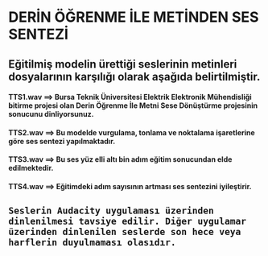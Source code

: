 

# DERİN ÖĞRENME İLE METİNDEN SES SENTEZİ

## Eğitilmiş modelin ürettiği seslerinin metinleri dosyalarının karşılığı olarak aşağıda belirtilmiştir.

#### TTS1.wav ==> Bursa Teknik Üniversitesi Elektrik Elektronik Mühendisliği bitirme projesi olan Derin Öğrenme İle Metni Sese Dönüştürme projesinin sonucunu dinliyorsunuz.

#### TTS2.wav ==> Bu modelde vurgulama, tonlama ve noktalama işaretlerine göre ses sentezi yapılmaktadır.

#### TTS3.wav ==> Bu ses yüz elli altı bin adım eğitim sonucundan elde edilmektedir.

#### TTS4.wav ==> Eğitimdeki adım sayısının artması ses sentezini iyileştirir.

## `Seslerin Audacity uygulaması üzerinden dinlenilmesi tavsiye edilir. Diğer uygulamar üzerinden dinlenilen seslerde son hece veya harflerin duyulmaması olasıdır.`
